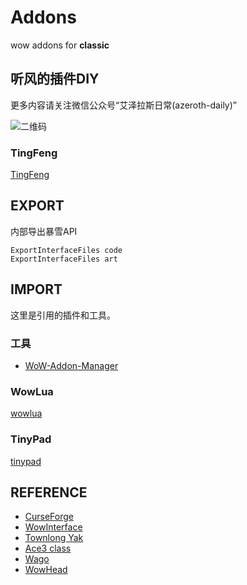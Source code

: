 # Addons
wow addons for __classic__

## 听风的插件DIY

更多内容请关注微信公众号“艾泽拉斯日常(azeroth-daily)”

![二维码](./wecode.png)


### TingFeng

[TingFeng](https://github.com/usiege/TingFeng)


## EXPORT
内部导出暴雪API

```
ExportInterfaceFiles code 
ExportInterfaceFiles art
```

## IMPORT

这里是引用的插件和工具。

### 工具

- [WoW-Addon-Manager](https://github.com/Lund259/WoW-Addon-Manager)

### WowLua

[wowlua](./WowLua)

### TinyPad

[tinypad](./TinyPad)


## REFERENCE

- [CurseForge](https://www.curseforge.com/)
- [WowInterface](https://wowinterface.com/)
- [Townlong Yak](https://www.townlong-yak.com/)
- [Ace3 class](https://wow.gamepedia.com/WelcomeHome_-_Your_first_Ace3_Addon)
- [Wago](https://wago.io)
- [WowHead](https://www.wowhead.com/)
